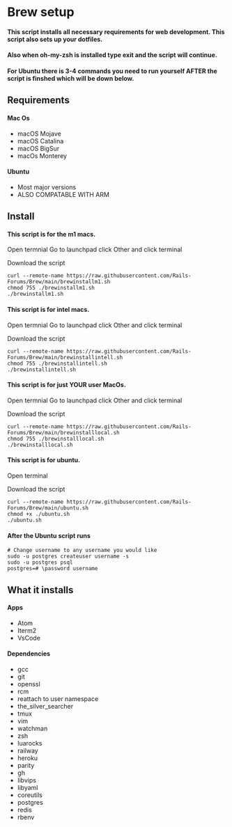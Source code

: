 # Brew setup
#### This script installs all necessary requirements for web development. This script also sets up your dotfiles.
#### Also when oh-my-zsh is installed type exit and the script will continue.

#### For Ubuntu there is 3-4 commands you need to run yourself AFTER the script is finshed which will be down below.

## Requirements
#### Mac Os
* macOS Mojave
* macOS Catalina
* macOS BigSur
* macOs Monterey
#### Ubuntu
* Most major versions
* ALSO COMPATABLE WITH ARM 

## Install
#### This script is for the m1 macs.
Open termnial
Go to launchpad click Other and click terminal

Download the script
```
curl --remote-name https://raw.githubusercontent.com/Rails-Forums/Brew/main/brewinstallm1.sh
chmod 755 ./brewinstallm1.sh
./brewinstallm1.sh
```
#### This script is for intel macs.
Open termnial
Go to launchpad click Other and click terminal

Download the script
```
curl --remote-name https://raw.githubusercontent.com/Rails-Forums/Brew/main/brewinstallintell.sh
chmod 755 ./brewinstallintell.sh
./brewinstallintell.sh
```
#### This script is for just YOUR user MacOs.
Open termnial
Go to launchpad click Other and click terminal

Download the script
```
curl --remote-name https://raw.githubusercontent.com/Rails-Forums/Brew/main/brewinstalllocal.sh
chmod 755 ./brewinstalllocal.sh
./brewinstalllocal.sh
```

#### This script is for ubuntu.
Open terminal

Download the script
```
curl --remote-name https://raw.githubusercontent.com/Rails-Forums/Brew/main/ubuntu.sh
chmod +x ./ubuntu.sh
./ubuntu.sh
```
#### After the Ubuntu script runs
```
# Change username to any username you would like
sudo -u postgres createuser username -s
sudo -u postgres psql
postgres=# \password username
```

## What it installs
#### Apps
* Atom
* Iterm2
* VsCode
#### Dependencies
* gcc
* git
* openssl
* rcm
* reattach to user namespace
* the_silver_searcher
* tmux
* vim
* watchman
* zsh
* luarocks
* railway
* heroku
* parity
* gh
* libvips
* libyaml
* coreutils
* postgres
* redis
* rbenv
